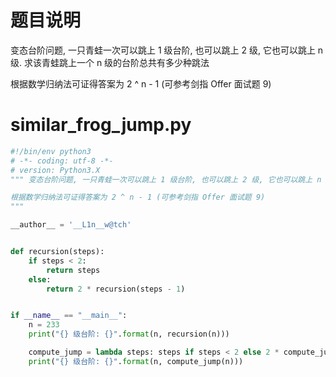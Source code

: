 # 题目说明
变态台阶问题, 一只青蛙一次可以跳上 1 级台阶, 也可以跳上 2 级, 它也可以跳上 n 级. 求该青蛙跳上一个 n 级的台阶总共有多少种跳法

根据数学归纳法可证得答案为 2 ^ n - 1 (可参考剑指 Offer 面试题 9)

# similar_frog_jump.py
```Python
#!/bin/env python3
# -*- coding: utf-8 -*-
# version: Python3.X
""" 变态台阶问题, 一只青蛙一次可以跳上 1 级台阶, 也可以跳上 2 级, 它也可以跳上 n 级. 求该青蛙跳上一个 n 级的台阶总共有多少种跳法

根据数学归纳法可证得答案为 2 ^ n - 1 (可参考剑指 Offer 面试题 9)
"""

__author__ = '__L1n__w@tch'


def recursion(steps):
    if steps < 2:
        return steps
    else:
        return 2 * recursion(steps - 1)


if __name__ == "__main__":
    n = 233
    print("{} 级台阶: {}".format(n, recursion(n)))

    compute_jump = lambda steps: steps if steps < 2 else 2 * compute_jump(steps - 1)
    print("{} 级台阶: {}".format(n, compute_jump(n)))

```
